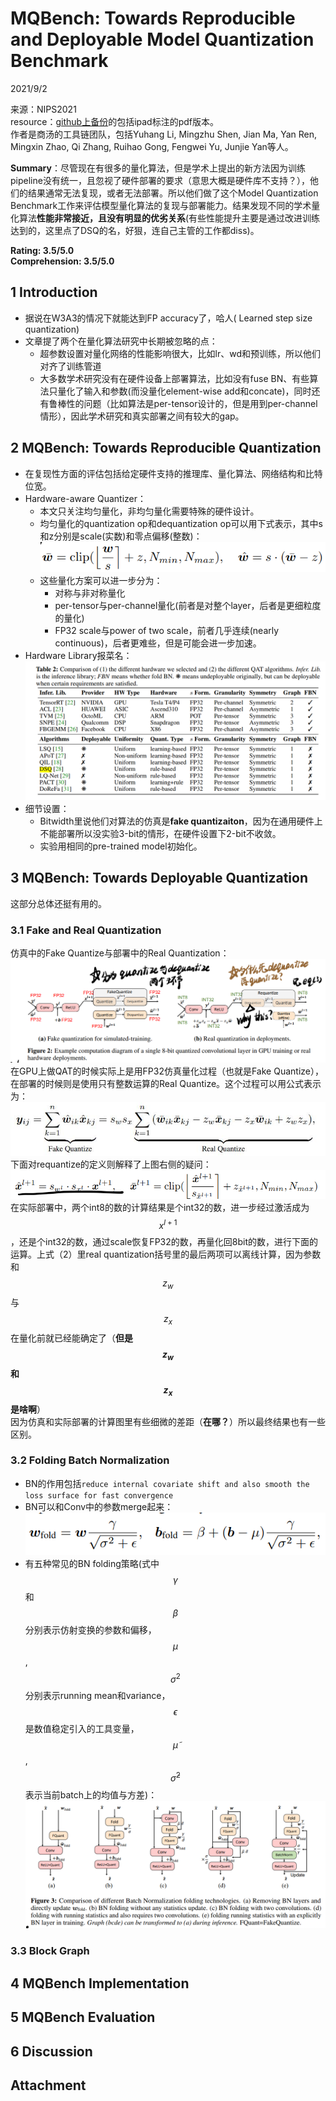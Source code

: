 # MQBench: Towards Reproducible and Deployable Model Quantization Benchmark  

2021/9/2  

来源：NIPS2021  
resource：[github上备份](https://github.com/YouCaiJun98/YouCaiJun98.github.io/blob/master/articles/ModelCompression/Quantization/MQBench%EF%BC%9A%20Towards%20Reproducible%20and%20Deployable.pdf)的包括ipad标注的pdf版本。  
作者是商汤的工具链团队，包括Yuhang Li, Mingzhu Shen, Jian Ma, Yan Ren, Mingxin Zhao, Qi Zhang, Ruihao Gong, Fengwei Yu, Junjie Yan等人。  

**Summary**：尽管现在有很多的量化算法，但是学术上提出的新方法因为训练pipeline没有统一，且忽视了硬件部署的要求（意思大概是硬件库不支持？），他们的结果通常无法复现，或者无法部署。所以他们做了这个Model Quantization Benchmark工作来评估模型量化算法的复现与部署能力。结果发现不同的学术量化算法**性能非常接近，且没有明显的优劣关系**(有些性能提升主要是通过改进训练达到的，这里点了DSQ的名，好狠，连自己主管的工作都diss)。      

**Rating: 3.5/5.0**  
**Comprehension: 3.5/5.0**  

## 1 Introduction  
* 据说在W3A3的情况下就能达到FP accuracy了，哈人( Learned step size quantization)  
* 文章提了两个在量化算法研究中长期被忽略的点：  
    * 超参数设置对量化网络的性能影响很大，比如lr、wd和预训练，所以他们对齐了训练管道  
    * 大多数学术研究没有在硬件设备上部署算法，比如没有fuse BN、有些算法只量化了输入和参数(而没量化element-wise add和concate)，同时还有鲁棒性的问题（比如算法是per-tensor设计的，但是用到per-channel情形），因此学术研究和真实部署之间有较大的gap。  

## 2 MQBench: Towards Reproducible Quantization  
* 在复现性方面的评估包括给定硬件支持的推理库、量化算法、网络结构和比特位宽。  
* Hardware-aware Quantizer：  
    * 本文只关注均匀量化，非均匀量化需要特殊的硬件设计。  
    * 均匀量化的quantization op和dequantization op可以用下式表示，其中s和z分别是scale(实数)和零点偏移(整数)：  
    ![](https://raw.githubusercontent.com/YouCaiJun98/MyPicBed/main/imgs/202109020001.png)  
    * 这些量化方案可以进一步分为：  
        * 对称与非对称量化  
        * per-tensor与per-channel量化(前者是对整个layer，后者是更细粒度的量化)  
        * FP32 scale与power of two scale，前者几乎连续(nearly continuous)，后者更难些，但是可能会进一步加速。  
* Hardware Library报菜名：  
![](https://raw.githubusercontent.com/YouCaiJun98/MyPicBed/main/imgs/202109020002.png)  
* 细节设置：  
    * Bitwidth里说他们对算法的仿真是**fake quantizaiton**，因为在通用硬件上不能部署所以没实验3-bit的情形，在硬件设置下2-bit不收敛。  
    * 实验用相同的pre-trained model初始化。  

## 3 MQBench: Towards Deployable Quantization  
这部分总体还挺有用的。  
### 3.1 Fake and Real Quantization  
仿真中的Fake Quantize与部署中的Real Quantization：  
![](https://raw.githubusercontent.com/YouCaiJun98/MyPicBed/main/imgs/202109020003.png)  
在GPU上做QAT的时候实际上是用FP32仿真量化过程（也就是Fake Quantize），在部署的时候则是使用只有整数运算的Real Quantize。这个过程可以用公式表示为：  
![](https://raw.githubusercontent.com/YouCaiJun98/MyPicBed/main/imgs/202109020004.jpg)  
下面对requantize的定义则解释了上图右侧的疑问：  
![](https://raw.githubusercontent.com/YouCaiJun98/MyPicBed/main/imgs/202109020005.png)  
在实际部署中，两个int8的数的计算结果是个int32的数，进一步经过激活成为$$x^{l+1}$$，还是个int32的数，通过scale恢复FP32的数，再量化回8bit的数，进行下面的运算。上式（2）里real quantization括号里的最后两项可以离线计算，因为参数和$$z_w$$与$$z_x$$在量化前就已经能确定了（**但是$$z_w$$和$$z_x$$是啥啊**）  
因为仿真和实际部署的计算图里有些细微的差距（**在哪？**）所以最终结果也有一些区别。  

### 3.2 Folding Batch Normalization  
* BN的作用包括`reduce internal covariate shift and also smooth the loss surface for fast convergence`  
* BN可以和Conv中的参数merge起来：  
![](https://raw.githubusercontent.com/YouCaiJun98/MyPicBed/main/imgs/202109020006.png)  
* 有五种常见的BN folding策略(式中$$\gamma$$和$$\beta$$分别表示仿射变换的参数和偏移，$$\mu$$,$$\sigma^2$$分别表示running mean和variance，$$\epsilon$$是数值稳定引入的工具变量，$$\tilde{\mu}$$, $$\tilde{\sigma}^2$$表示当前batch上的均值与方差)：  
![](https://raw.githubusercontent.com/YouCaiJun98/MyPicBed/main/imgs/202109020007.png)  

### 3.3 Block Graph  

## 4 MQBench Implementation  

## 5 MQBench Evaluation  

## 6 Discussion  

## Attachment  
